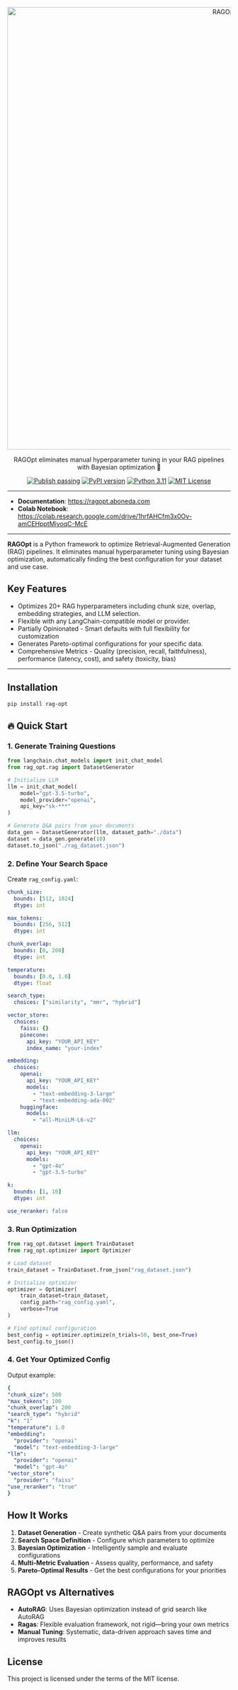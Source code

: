 <p align="center">
  <img src="/assets/light2.svg" alt="RAGOpt Logo" width="1000"/>
</p>

<p align="center">
  RAGOpt eliminates manual hyperparameter tuning in your RAG pipelines with Bayesian optimization 🚀
</p>

<p align="center">
  <a href="https://github.com/your-repo/publish"><img src="https://img.shields.io/badge/Publish-passing-brightgreen" alt="Publish passing"></a>
  <a href="https://pypi.org/project/your-package/"><img src="https://img.shields.io/badge/release-v0.1.5-orange" alt="PyPI version"></a>
  <a href="#"><img src="https://img.shields.io/badge/Python-3.11-blue" alt="Python 3.11"></a>
  <a href="LICENSE"><img src="https://img.shields.io/badge/License-MIT-yellow.svg" alt="MIT License"></a>
</p>

---

- **Documentation**: https://ragopt.aboneda.com
- **Colab Notebook**: https://colab.research.google.com/drive/1hrfAHCfm3x0Ov-amCEHpptMiyoqC-McE

---

**RAGOpt** is a Python framework to optimize Retrieval-Augmented Generation (RAG) pipelines. It eliminates manual hyperparameter tuning using Bayesian optimization, automatically finding the best configuration for your dataset and use case.

## Key Features

- Optimizes 20+ RAG hyperparameters including chunk size, overlap, embedding strategies, and LLM selection.
- Flexible with any LangChain-compatible model or provider.
- Partially Opinionated - Smart defaults with full flexibility for customization
- Generates Pareto-optimal configurations for your specific data.
- Comprehensive Metrics - Quality (precision, recall, faithfulness), performance (latency, cost), and safety (toxicity, bias)

---

## Installation

```bash
pip install rag-opt
```

## 🔥 Quick Start

### 1. Generate Training Questions

```python
from langchain.chat_models import init_chat_model
from rag_opt.rag import DatasetGenerator

# Initialize LLM
llm = init_chat_model(
    model="gpt-3.5-turbo",
    model_provider="openai",
    api_key="sk-***"
)

# Generate Q&A pairs from your documents
data_gen = DatasetGenerator(llm, dataset_path="./data")
dataset = data_gen.generate(10)
dataset.to_json("./rag_dataset.json")
```

### 2. Define Your Search Space

Create `rag_config.yaml`:

```yaml
chunk_size:
  bounds: [512, 1024]
  dtype: int

max_tokens:
  bounds: [256, 512]
  dtype: int

chunk_overlap:
  bounds: [0, 200]
  dtype: int

temperature:
  bounds: [0.0, 1.0]
  dtype: float

search_type:
  choices: ["similarity", "mmr", "hybrid"]

vector_store:
  choices:
    faiss: {}
    pinecone:
      api_key: "YOUR_API_KEY"
      index_name: "your-index"

embedding:
  choices:
    openai:
      api_key: "YOUR_API_KEY"
      models:
        - "text-embedding-3-large"
        - "text-embedding-ada-002"
    huggingface:
      models:
        - "all-MiniLM-L6-v2"

llm:
  choices:
    openai:
      api_key: "YOUR_API_KEY"
      models:
        - "gpt-4o"
        - "gpt-3.5-turbo"

k:
  bounds: [1, 10]
  dtype: int

use_reranker: false
```

### 3. Run Optimization

```python
from rag_opt.dataset import TrainDataset
from rag_opt.optimizer import Optimizer

# Load dataset
train_dataset = TrainDataset.from_json("rag_dataset.json")

# Initialize optimizer
optimizer = Optimizer(
    train_dataset=train_dataset,
    config_path="rag_config.yaml",
    verbose=True
)

# Find optimal configuration
best_config = optimizer.optimize(n_trials=50, best_one=True)
best_config.to_json()
```

### 4. Get Your Optimized Config

Output example:

```yaml
{
"chunk_size": 500
"max_tokens": 100
"chunk_overlap": 200
"search_type": "hybrid"
"k": "1"
"temperature": 1.0
"embedding":
  "provider": "openai"
  "model": "text-embedding-3-large"
"llm":
  "provider": "openai"
  "model": "gpt-4o"
"vector_store":
  "provider": "faiss"
"use_reranker": "true"
}
```

## How It Works

1. **Dataset Generation** - Create synthetic Q&A pairs from your documents
2. **Search Space Definition** - Configure which parameters to optimize
3. **Bayesian Optimization** - Intelligently sample and evaluate configurations
4. **Multi-Metric Evaluation** - Assess quality, performance, and safety
5. **Pareto-Optimal Results** - Get the best configurations for your priorities

## RAGOpt vs Alternatives

- **AutoRAG**: Uses Bayesian optimization instead of grid search like AutoRAG
- **Ragas**: Flexible evaluation framework, not rigid—bring your own metrics
- **Manual Tuning**: Systematic, data-driven approach saves time and improves results

## License

This project is licensed under the terms of the MIT license.
